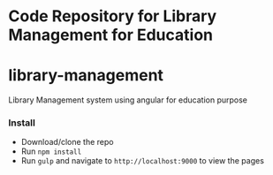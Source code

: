 Code Repository for Library Management for Education
========================================================
# library-management
Library Management system using angular for education purpose

### Install

* Download/clone the repo
* Run `npm install`
* Run `gulp` and navigate to `http://localhost:9000` to view the pages